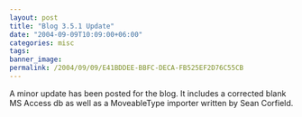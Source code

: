 ```yaml
---
layout: post
title: "Blog 3.5.1 Update"
date: "2004-09-09T10:09:00+06:00"
categories: misc 
tags: 
banner_image: 
permalink: /2004/09/09/E41BDDEE-BBFC-DECA-FB525EF2D76C55CB
---
```


A minor update has been posted for the blog. It includes a corrected blank MS Access db as well as a MoveableType importer written by Sean Corfield.